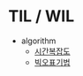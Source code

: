 # TIL / WIL

- algorithm
  - [시간복잡도](https://github.com/gunwoo8622/til/blob/main/algorithm/time_complexity.md)
  - [빅오표기법](https://github.com/gunwoo8622/til/blob/main/algorithm/big-O.md)
